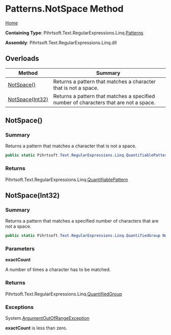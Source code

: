# Patterns\.NotSpace Method

[Home](../../../../../../README.md)

**Containing Type**: Pihrtsoft\.Text\.RegularExpressions\.Linq\.[Patterns](../README.md)

**Assembly**: Pihrtsoft\.Text\.RegularExpressions\.Linq\.dll

## Overloads

| Method | Summary |
| ------ | ------- |
| [NotSpace()](#Pihrtsoft_Text_RegularExpressions_Linq_Patterns_NotSpace) | Returns a pattern that matches a character that is not a space\. |
| [NotSpace(Int32)](#Pihrtsoft_Text_RegularExpressions_Linq_Patterns_NotSpace_System_Int32_) | Returns a pattern that matches a specified number of characters that are not a space\. |

## NotSpace\(\) <a name="Pihrtsoft_Text_RegularExpressions_Linq_Patterns_NotSpace"></a>

### Summary

Returns a pattern that matches a character that is not a space\.

```csharp
public static Pihrtsoft.Text.RegularExpressions.Linq.QuantifiablePattern NotSpace()
```

### Returns

Pihrtsoft\.Text\.RegularExpressions\.Linq\.[QuantifiablePattern](../../QuantifiablePattern/README.md)

## NotSpace\(Int32\) <a name="Pihrtsoft_Text_RegularExpressions_Linq_Patterns_NotSpace_System_Int32_"></a>

### Summary

Returns a pattern that matches a specified number of characters that are not a space\.

```csharp
public static Pihrtsoft.Text.RegularExpressions.Linq.QuantifiedGroup NotSpace(int exactCount)
```

### Parameters

**exactCount**

A number of times a character has to be matched\.

### Returns

Pihrtsoft\.Text\.RegularExpressions\.Linq\.[QuantifiedGroup](../../QuantifiedGroup/README.md)

### Exceptions

System\.[ArgumentOutOfRangeException](https://docs.microsoft.com/en-us/dotnet/api/system.argumentoutofrangeexception)

**exactCount** is less than zero\.

